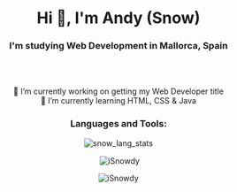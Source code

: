 <h1 align="center">Hi 👋, I'm Andy (Snow)</h1>
<h3 align="center">I'm studying Web Development in Mallorca, Spain</h3>

<br>
<br>
<p align="center">
  🔭 I’m currently working on getting my Web Developer title<br>
  🌱 I’m currently learning HTML, CSS & Java
</p>


<h3 align="center">Languages and Tools:</h3>

<p align="center">
  <img src="https://github-readme-stats.vercel.app/api/top-langs?username=iSnowdy&theme=algolia&show_icons=true&locale=en&layout=compact" alt="snow_lang_stats">
</p>

<p align="center">
  &nbsp;<img align="center" src="https://github-readme-stats.vercel.app/api?username=iSnowdy&theme=algolia&show_icons=true&locale=en" alt="iSnowdy" />
</p>

<p align="center">
  <img align="center" src="https://github-readme-streak-stats.herokuapp.com/?user=iSnowdy&theme=algolia" alt="iSnowdy" />
</p>
